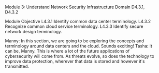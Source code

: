 Module 3: Understand Network Security Infrastructure
Domain D4.3.1, D4.3.2

Module Objective
L4.3.1 Identify common data center terminology.
L4.3.2 Recognize common cloud service terminology.
L4.3.3 Identify secure network design terminology.





Manny: In this section, we are going to be exploring the concepts and terminology around data centers and the cloud. Sounds exciting!  Tasha: It can be, Manny. This is where a lot of the future applications of cybersecurity will come from. As threats evolve, so does the technology to improve data protection, wherever that data is stored and however it's transmitted.  